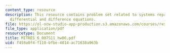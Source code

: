 ```yaml
---
content_type: resource
description: This resource contains problem set related to systems represented by
  differential and difference equations.
file: https://ol-ocw-studio-app-production.s3.amazonaws.com/courses/res-6-007-signals-and-systems-spring-2011/f459a0f4f110bfbe4014ac71638a963b_MITRES_6_007S11_hw06.pdf
file_type: application/pdf
resourcetype: Document
title: MITRES_6_007S11_hw06.pdf
uid: f459a0f4-f110-bfbe-4014-ac71638a963b
---
```

